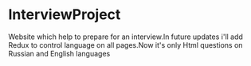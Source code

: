 # InterviewProject
Website which help to prepare for an interview.In future updates i'll add Redux  to control language on all pages.Now it's only Html questions on Russian and English languages

